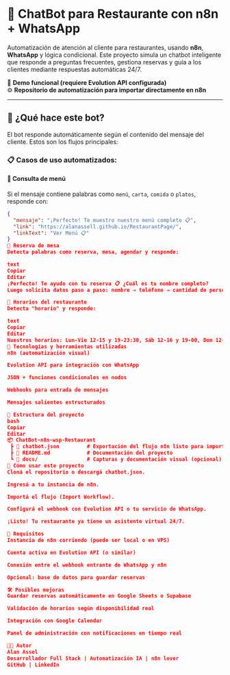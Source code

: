 # 🤖 ChatBot para Restaurante con n8n + WhatsApp

Automatización de atención al cliente para restaurantes, usando **n8n**, **WhatsApp** y lógica condicional. Este proyecto simula un chatbot inteligente que responde a preguntas frecuentes, gestiona reservas y guía a los clientes mediante respuestas automáticas 24/7.

📲 **Demo funcional (requiere Evolution API configurada)**  
⚙️ **Repositorio de automatización para importar directamente en n8n**

---

## 🧠 ¿Qué hace este bot?

El bot responde automáticamente según el contenido del mensaje del cliente. Estos son los flujos principales:

### 📋 Casos de uso automatizados:

#### 📌 Consulta de menú
Si el mensaje contiene palabras como `menú`, `carta`, `comida` o `platos`, responde con:
```json
{
  "mensaje": "¡Perfecto! Te muestro nuestro menú completo 📋",
  "link": "https://alanassell.github.io/RestaurantPage/",
  "linkText": "Ver Menú 📋"
}
📌 Reserva de mesa
Detecta palabras como reserva, mesa, agendar y responde:

text
Copiar
Editar
¡Perfecto! Te ayudo con tu reserva 📋 ¿Cuál es tu nombre completo?
Luego solicita datos paso a paso: nombre → teléfono → cantidad de personas → día y hora.

📌 Horarios del restaurante
Detecta "horario" y responde:

text
Copiar
Editar
Nuestros horarios: Lun-Vie 12-15 y 19-23:30, Sáb 12-16 y 19-00, Dom 12-16
🔧 Tecnologías y herramientas utilizadas
n8n (automatización visual)

Evolution API para integración con WhatsApp

JSON + funciones condicionales en nodos

Webhooks para entrada de mensajes

Mensajes salientes estructurados

📂 Estructura del proyecto
bash
Copiar
Editar
📦 ChatBot-n8n-wsp-Restaurant
 ┣ 📜 chatbot.json         # Exportación del flujo n8n listo para importar
 ┣ 📜 README.md            # Documentación del proyecto
 ┗ 📂 docs/                # Capturas y documentación visual (opcional)
🧪 Cómo usar este proyecto
Cloná el repositorio o descargá chatbot.json.

Ingresá a tu instancia de n8n.

Importá el flujo (Import Workflow).

Configurá el webhook con Evolution API o tu servicio de WhatsApp.

¡Listo! Tu restaurante ya tiene un asistente virtual 24/7.

📌 Requisitos
Instancia de n8n corriendo (puede ser local o en VPS)

Cuenta activa en Evolution API (o similar)

Conexión entre el webhook entrante de WhatsApp y n8n

Opcional: base de datos para guardar reservas

🛠 Posibles mejoras
Guardar reservas automáticamente en Google Sheets o Supabase

Validación de horarios según disponibilidad real

Integración con Google Calendar

Panel de administración con notificaciones en tiempo real

🧑‍💻 Autor
Alan Assel
Desarrollador Full Stack | Automatización IA | n8n lover
GitHub | LinkedIn
